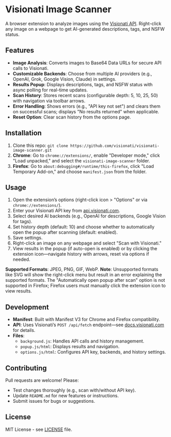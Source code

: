 # Visionati Image Scanner

A browser extension to analyze images using the [Visionati API](https://visionati.com). Right-click any image on a webpage to get AI-generated descriptions, tags, and NSFW status.

## Features

- **Image Analysis**: Converts images to Base64 Data URLs for secure API calls to Visionati.
- **Customizable Backends**: Choose from multiple AI providers (e.g., OpenAI, Grok, Google Vision, Claude) in settings.
- **Results Popup**: Displays descriptions, tags, and NSFW status with async polling for real-time updates.
- **Scan History**: Stores recent scans (configurable depth: 5, 10, 25, 50) with navigation via toolbar arrows.
- **Error Handling**: Shows errors (e.g., "API key not set") and clears them on successful scans; displays "No results returned" when applicable.
- **Reset Option**: Clear scan history from the options page.

## Installation

1. Clone this repo: `git clone https://github.com/visionati/visionati-image-scanner.git`
2. **Chrome**: Go to `chrome://extensions/`, enable "Developer mode," click "Load unpacked," and select the `visionati-image-scanner` folder.
3. **Firefox**: Go to `about:debugging#/runtime/this-firefox`, click "Load Temporary Add-on," and choose `manifest.json` from the folder.

## Usage

1. Open the extension’s options (right-click icon > "Options" or via `chrome://extensions/`).
2. Enter your Visionati API key from [api.visionati.com](https://api.visionati.com).
3. Select desired AI backends (e.g., OpenAI for descriptions, Google Vision for tags).
4. Set history depth (default: 10) and choose whether to automatically open the popup after scanning (default: enabled).
5. Save settings.
6. Right-click an image on any webpage and select "Scan with Visionati."
7. View results in the popup (if auto-open is enabled) or by clicking the extension icon—navigate history with arrows, reset via options if needed.

**Supported Formats**: JPEG, PNG, GIF, WebP.
**Note**: Unsupported formats like SVG will show the right-click menu but result in an error explaining the supported formats. The "Automatically open popup after scan" option is not supported in Firefox; Firefox users must manually click the extension icon to view results.

## Development

- **Manifest**: Built with Manifest V3 for Chrome and Firefox compatibility.
- **API**: Uses Visionati’s `POST /api/fetch` endpoint—see [docs.visionati.com](https://docs.visionati.com) for details.
- **Files**:
  - `background.js`: Handles API calls and history management.
  - `popup.js/html`: Displays results and navigation.
  - `options.js/html`: Configures API key, backends, and history settings.

## Contributing

Pull requests are welcome! Please:

- Test changes thoroughly (e.g., scan with/without API key).
- Update `README.md` for new features or instructions.
- Submit issues for bugs or suggestions.

## License

MIT License - see [LICENSE](LICENSE) file.

